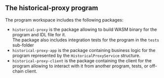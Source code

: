## The **historical-proxy** program

The program workspace includes the following packages:
- `historical-proxy` is the package allowing to build WASM binary for the program and IDL file for it.  
  The package also includes integration tests for the program in the `tests` sub-folder
- `historical-proxy-app` is the package containing business logic for the program represented by the `HistoricalProxyService` structure.  
- `historical-proxy-client` is the package containing the client for the program allowing to interact with it from another program, tests, or
  off-chain client.

